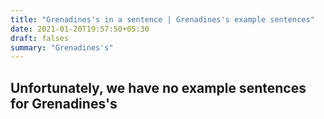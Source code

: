 ```yaml
---
title: "Grenadines's in a sentence | Grenadines's example sentences"
date: 2021-01-20T19:57:50+05:30
draft: falses
summary: "Grenadines's"
---
```

## Unfortunately, we have no example sentences for Grenadines's                 
